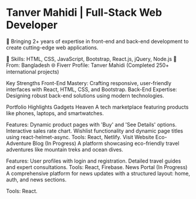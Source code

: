 # Tanver Mahidi | Full-Stack Web Developer
🚀 Bringing 2+ years of expertise in front-end and back-end development to create cutting-edge web applications.

🌟 Skills: HTML, CSS, JavaScript, Bootstrap, React.js, jQuery, Node.js
📍 From: Bangladesh
🌐 Fiverr Profile: Tanver Mahidi (Completed 250+ international projects)

Key Strengths
Front-End Mastery: Crafting responsive, user-friendly interfaces with React, HTML, CSS, and Bootstrap.
Back-End Expertise: Designing robust back-end solutions using modern technologies.

 Portfolio Highlights
Gadgets Heaven
A tech marketplace featuring products like phones, laptops, and smartwatches.

Features:
Dynamic product pages with 'Buy' and 'See Details' options.
Interactive sales rate chart.
Wishlist functionality and dynamic page titles using react-helmet-async.
Tools: React, Netlify.
Visit Website
Eco-Adventure Blog (In Progress)
A platform showcasing eco-friendly travel adventures like mountain treks and ocean dives.

Features:
User profiles with login and registration.
Detailed travel guides and expert consultations.
Tools: React, Firebase.
News Portal (In Progress)
A comprehensive platform for news updates with a structured layout: home, auth, and news sections.

Tools: React.
